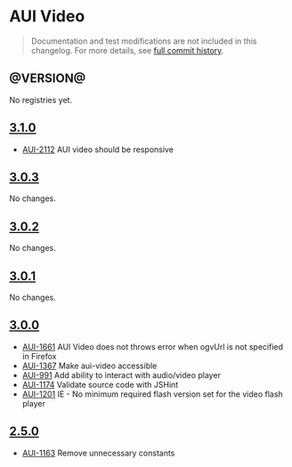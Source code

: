 # AUI Video

> Documentation and test modifications are not included in this changelog. For more details, see [full commit history](https://github.com/liferay/alloy-ui/commits/master/src/aui-video).

## @VERSION@

No registries yet.

## [3.1.0](https://github.com/liferay/alloy-ui/releases/tag/3.1.0)

* [AUI-2112](https://issues.liferay.com/browse/AUI-2112) AUI video should be responsive

## [3.0.3](https://github.com/liferay/alloy-ui/releases/tag/3.0.3)

No changes.

## [3.0.2](https://github.com/liferay/alloy-ui/releases/tag/3.0.2)

No changes.

## [3.0.1](https://github.com/liferay/alloy-ui/releases/tag/3.0.1)

No changes.

## [3.0.0](https://github.com/liferay/alloy-ui/releases/tag/3.0.0)

* [AUI-1661](https://issues.liferay.com/browse/AUI-1661) AUI Video does not throws error when ogvUrl is not specified in Firefox
* [AUI-1367](https://issues.liferay.com/browse/AUI-1367) Make aui-video accessible
* [AUI-991](https://issues.liferay.com/browse/AUI-991) Add ability to interact with audio/video player
* [AUI-1174](https://issues.liferay.com/browse/AUI-1174) Validate source code with JSHint
* [AUI-1201](https://issues.liferay.com/browse/AUI-1201) IE - No minimum required flash version set for the video flash player

## [2.5.0](https://github.com/liferay/alloy-ui/releases/tag/2.5.0)

* [AUI-1163](https://issues.liferay.com/browse/AUI-1163) Remove unnecessary constants
